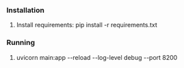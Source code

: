 ### Installation
1. Install requirements: pip install -r requirements.txt

### Running
1. uvicorn main:app --reload --log-level debug --port 8200
